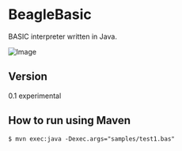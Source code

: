 # BeagleBasic
BASIC interpreter written in Java.

![Image](https://github.com/mayuropensource/BeagleBasic/blob/master/images/beagle.jpg?raw=true)

## Version

0.1 experimental

## How to run using Maven
```$xslt
$ mvn exec:java -Dexec.args="samples/test1.bas"
```

